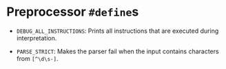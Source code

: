 # Preprocessor `#define`s

- `DEBUG_ALL_INSTRUCTIONS`:
  Prints all instructions that are executed during interpretation.

- `PARSE_STRICT`:
  Makes the parser fail when the input contains characters from `[^\d\s-]`.
